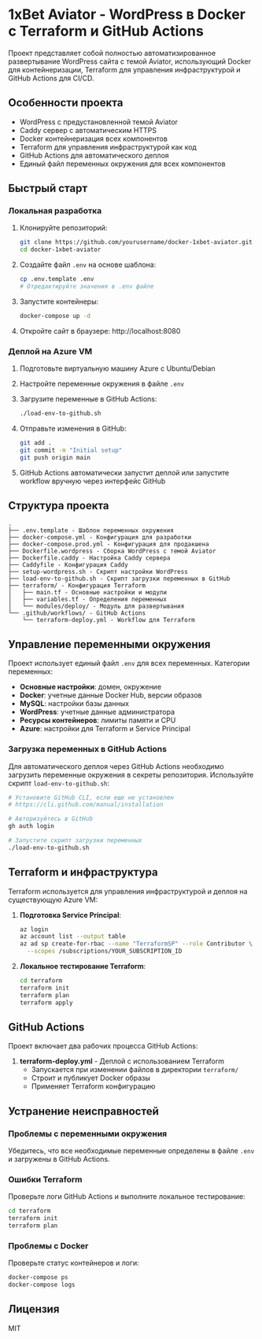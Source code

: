 # 1xBet Aviator - WordPress в Docker с Terraform и GitHub Actions

Проект представляет собой полностью автоматизированное развертывание WordPress сайта с темой Aviator, использующий Docker для контейнеризации, Terraform для управления инфраструктурой и GitHub Actions для CI/CD.

## Особенности проекта

- WordPress с предустановленной темой Aviator
- Caddy сервер с автоматическим HTTPS
- Docker контейнеризация всех компонентов
- Terraform для управления инфраструктурой как код
- GitHub Actions для автоматического деплоя
- Единый файл переменных окружения для всех компонентов

## Быстрый старт

### Локальная разработка

1. Клонируйте репозиторий:
   ```bash
   git clone https://github.com/yourusername/docker-1xbet-aviator.git
   cd docker-1xbet-aviator
   ```

2. Создайте файл `.env` на основе шаблона:
   ```bash
   cp .env.template .env
   # Отредактируйте значения в .env файле
   ```

3. Запустите контейнеры:
   ```bash
   docker-compose up -d
   ```

4. Откройте сайт в браузере: http://localhost:8080

### Деплой на Azure VM

1. Подготовьте виртуальную машину Azure с Ubuntu/Debian

2. Настройте переменные окружения в файле `.env`

3. Загрузите переменные в GitHub Actions:
   ```bash
   ./load-env-to-github.sh
   ```

4. Отправьте изменения в GitHub:
   ```bash
   git add .
   git commit -m "Initial setup"
   git push origin main
   ```

5. GitHub Actions автоматически запустит деплой или запустите workflow вручную через интерфейс GitHub

## Структура проекта

```
.
├── .env.template - Шаблон переменных окружения
├── docker-compose.yml - Конфигурация для разработки
├── docker-compose.prod.yml - Конфигурация для продакшена
├── Dockerfile.wordpress - Сборка WordPress с темой Aviator
├── Dockerfile.caddy - Настройка Caddy сервера
├── Caddyfile - Конфигурация Caddy
├── setup-wordpress.sh - Скрипт настройки WordPress
├── load-env-to-github.sh - Скрипт загрузки переменных в GitHub
├── terraform/ - Конфигурация Terraform
│   ├── main.tf - Основные настройки и модули
│   ├── variables.tf - Определения переменных
│   └── modules/deploy/ - Модуль для развертывания
└── .github/workflows/ - GitHub Actions
    └── terraform-deploy.yml - Workflow для Terraform
```

## Управление переменными окружения

Проект использует единый файл `.env` для всех переменных. Категории переменных:

- **Основные настройки**: домен, окружение
- **Docker**: учетные данные Docker Hub, версии образов
- **MySQL**: настройки базы данных
- **WordPress**: учетные данные администратора
- **Ресурсы контейнеров**: лимиты памяти и CPU
- **Azure**: настройки для Terraform и Service Principal

### Загрузка переменных в GitHub Actions

Для автоматического деплоя через GitHub Actions необходимо загрузить переменные окружения в секреты репозитория. Используйте скрипт `load-env-to-github.sh`:

```bash
# Установите GitHub CLI, если еще не установлен
# https://cli.github.com/manual/installation

# Авторизуйтесь в GitHub
gh auth login

# Запустите скрипт загрузки переменных
./load-env-to-github.sh
```

## Terraform и инфраструктура

Terraform используется для управления инфраструктурой и деплоя на существующую Azure VM:

1. **Подготовка Service Principal**:
   ```bash
   az login
   az account list --output table
   az ad sp create-for-rbac --name "TerraformSP" --role Contributor \
     --scopes /subscriptions/YOUR_SUBSCRIPTION_ID
   ```

2. **Локальное тестирование Terraform**:
   ```bash
   cd terraform
   terraform init
   terraform plan
   terraform apply
   ```

## GitHub Actions

Проект включает два рабочих процесса GitHub Actions:

1. **terraform-deploy.yml** - Деплой с использованием Terraform
   - Запускается при изменении файлов в директории `terraform/`
   - Строит и публикует Docker образы
   - Применяет Terraform конфигурацию

## Устранение неисправностей

### Проблемы с переменными окружения

Убедитесь, что все необходимые переменные определены в файле `.env` и загружены в GitHub Actions.

### Ошибки Terraform

Проверьте логи GitHub Actions и выполните локальное тестирование:
```bash
cd terraform
terraform init
terraform plan
```

### Проблемы с Docker

Проверьте статус контейнеров и логи:
```bash
docker-compose ps
docker-compose logs
```

## Лицензия

MIT 